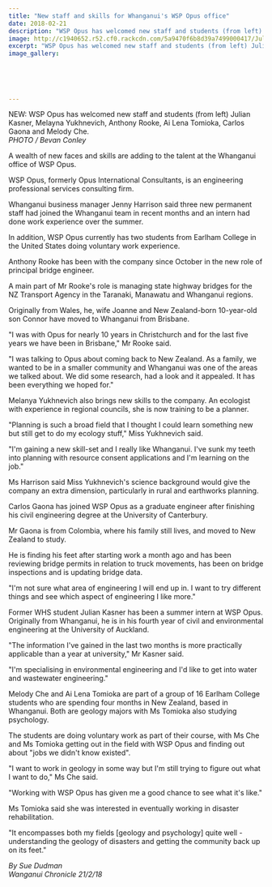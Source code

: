 ```yaml
---
title: "New staff and skills for Whanganui's WSP Opus office"
date: 2018-02-21
description: "WSP Opus has welcomed new staff and students (from left) Julian Kasner (former WHS student)..."
image: http://c1940652.r52.cf0.rackcdn.com/5a9470f6b8d39a7499000417/Julian-Kasner-OPUS-21-Feb-2018.jpg
excerpt: "WSP Opus has welcomed new staff and students (from left) Julian Kasner, Melayna Yukhnevich, Anthony Rooke, Ai Lena Tomioka, Carlos Gaona and Melody Che."
image_gallery:
    
    
    
    
    
---
```


<p><span>NEW: WSP Opus has welcomed new staff and students (from left) Julian Kasner, Melayna Yukhnevich, Anthony Rooke, Ai Lena Tomioka, Carlos Gaona and Melody Che.</span><br /><em>PHOTO / Bevan Conley</em></p>
<p class="element element-paragraph">A wealth of new faces and skills are adding to the talent at the Whanganui office of WSP Opus.</p>
<p class="element element-paragraph">WSP Opus, formerly Opus International Consultants, is an engineering professional services consulting firm.</p>
<p class="element element-paragraph">Whanganui business manager Jenny Harrison said three new permanent staff had joined the Whanganui team in recent months and an intern had done work experience over the summer.</p>
<p class="element element-paragraph">In addition, WSP Opus currently has two students from Earlham College in the United States doing voluntary work experience.</p>
<p class="element element-paragraph">Anthony Rooke has been with the company since October in the new role of principal bridge engineer.</p>
<p class="element element-paragraph">A main part of Mr Rooke's role is managing state highway bridges for the NZ Transport Agency in the Taranaki, Manawatu and Whanganui regions.</p>
<p class="element element-paragraph">Originally from Wales, he, wife Joanne and New Zealand-born 10-year-old son Connor have moved to Whanganui from Brisbane.</p>
<p class="element element-paragraph">"I was with Opus for nearly 10 years in Christchurch and for the last five years we have been in Brisbane," Mr Rooke said.</p>
<p class="element element-paragraph">"I was talking to Opus about coming back to New Zealand. As a family, we wanted to be in a smaller community and Whanganui was one of the areas we talked about. We did some research, had a look and it appealed. It has been everything we hoped for."</p>
<p class="element element-paragraph">Melanya Yukhnevich also brings new skills to the company. An ecologist with experience in regional councils, she is now training to be a planner.</p>
<p class="element element-paragraph">"Planning is such a broad field that I thought I could learn something new but still get to do my ecology stuff," Miss Yukhnevich said.</p>
<p class="element element-paragraph">"I'm gaining a new skill-set and I really like Whanganui. I've sunk my teeth into planning with resource consent applications and I'm learning on the job."</p>
<p class="element element-paragraph">Ms Harrison said Miss Yukhnevich's science background would give the company an extra dimension, particularly in rural and earthworks planning.</p>
<p class="element element-paragraph">Carlos Gaona has joined WSP Opus as a graduate engineer after finishing his civil engineering degree at the University of Canterbury.</p>
<p class="element element-paragraph">Mr Gaona is from Colombia, where his family still lives, and moved to New Zealand to study.</p>
<p class="element element-paragraph">He is finding his feet after starting work a month ago and has been reviewing bridge permits in relation to truck movements, has been on bridge inspections and is updating bridge data.</p>
<p class="element element-paragraph">"I'm not sure what area of engineering I will end up in. I want to try different things and see which aspect of engineering I like more."</p>
<p class="element element-paragraph">Former WHS student Julian Kasner has been a summer intern at WSP Opus. Originally from Whanganui, he is in his fourth year of civil and environmental engineering at the University of Auckland.</p>
<p class="element element-paragraph">"The information I've gained in the last two months is more practically applicable than a year at university," Mr Kasner said.</p>
<p class="element element-paragraph">"I'm specialising in environmental engineering and I'd like to get into water and wastewater engineering."</p>
<p class="element element-paragraph">Melody Che and Ai Lena Tomioka are part of a group of 16 Earlham College students who are spending four months in New Zealand, based in Whanganui. Both are geology majors with Ms Tomioka also studying psychology.</p>
<p class="element element-paragraph">The students are doing voluntary work as part of their course, with Ms Che and Ms Tomioka getting out in the field with WSP Opus and finding out about "jobs we didn't know existed".</p>
<p class="element element-paragraph">"I want to work in geology in some way but I'm still trying to figure out what I want to do," Ms Che said.</p>
<p class="element element-paragraph">"Working with WSP Opus has given me a good chance to see what it's like."</p>
<p class="element element-paragraph">Ms Tomioka said she was interested in eventually working in disaster rehabilitation.</p>
<p class="element element-paragraph">"It encompasses both my fields [geology and psychology] quite well - understanding the geology of disasters and getting the community back up on its feet."</p>
<p class="element element-paragraph"><em>By Sue Dudman</em><br /><em>Wanganui Chronicle 21/2/18</em></p>

